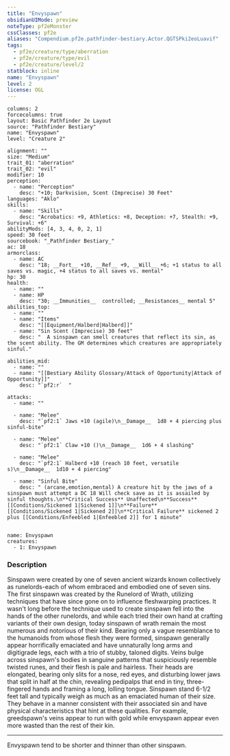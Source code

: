 ```yaml
---
title: "Envyspawn"
obsidianUIMode: preview
noteType: pf2eMonster
cssClasses: pf2e
aliases: "Compendium.pf2e.pathfinder-bestiary.Actor.QGTSPki2eoLuavif" 
tags:
  - pf2e/creature/type/aberration
  - pf2e/creature/type/evil
  - pf2e/creature/level/2
statblock: inline
name: "Envyspawn"
level: 2
license: OGL
---
```


```statblock
columns: 2
forcecolumns: true
layout: Basic Pathfinder 2e Layout
source: "Pathfinder Bestiary"
name: "Envyspawn"
level: "Creature 2"

alignment: ""
size: "Medium"
trait_01: "aberration"
trait_02: "evil"
modifier: 10
perception:
  - name: "Perception"
    desc: "+10; Darkvision, Scent (Imprecise) 30 Feet"
languages: "Aklo"
skills:
  - name: "Skills"
    desc: "Acrobatics: +9, Athletics: +8, Deception: +7, Stealth: +9, Survival: +6"
abilityMods: [4, 3, 4, 0, 2, 1]
speed: 30 feet
sourcebook: "_Pathfinder Bestiary_"
ac: 18
armorclass:
  - name: AC
    desc: "18; __Fort__ +10, __Ref__ +9, __Will__ +6; +1 status to all saves vs. magic, +4 status to all saves vs. mental"
hp: 30
health:
  - name: ""
  - name: HP
    desc: "30; __Immunities__  controlled; __Resistances__ mental 5"
abilities_top:
  - name: ""
  - name: "Items"
    desc: "[[Equipment/Halberd|Halberd]]"
  - name: "Sin Scent (Imprecise) 30 feet"
    desc: "  A sinspawn can smell creatures that reflect its sin, as the scent ability. The GM determines which creatures are appropriately sinful."

abilities_mid:
  - name: ""
  - name: "[[Bestiary Ability Glossary/Attack of Opportunity|Attack of Opportunity]]"
    desc: "`pf2:r`  "

attacks:
  - name: ""

  - name: "Melee"
    desc: "`pf2:1` Jaws +10 (agile)\n__Damage__  1d8 + 4 piercing plus sinful-bite"

  - name: "Melee"
    desc: "`pf2:1` Claw +10 ()\n__Damage__  1d6 + 4 slashing"

  - name: "Melee"
    desc: "`pf2:1` Halberd +10 (reach 10 feet, versatile s)\n__Damage__  1d10 + 4 piercing"

  - name: "Sinful Bite"
    desc: " (arcane,emotion,mental) A creature hit by the jaws of a sinspawn must attempt a DC 18 Will check save as it is assailed by sinful thoughts.\n**Critical Success** Unaffected\n**Success** [[Conditions/Sickened 1|Sickened 1]]\n**Failure** [[Conditions/Sickened 1|Sickened 2]]\n**Critical Failure** sickened 2 plus [[Conditions/Enfeebled 1|Enfeebled 2]] for 1 minute"
 
```

```encounter-table
name: Envyspawn
creatures:
  - 1: Envyspawn
```


### Description
Sinspawn were created by one of seven ancient wizards known collectively as runelords-each of whom embraced and embodied one of seven sins. The first sinspawn was created by the Runelord of Wrath, utilizing techniques that have since gone on to influence fleshwarping practices. It wasn't long before the technique used to create sinspawn fell into the hands of the other runelords, and while each tried their own hand at crafting variants of their own design, today sinspawn of wrath remain the most numerous and notorious of their kind. Bearing only a vague resemblance to the humanoids from whose flesh they were formed, sinspawn generally appear horrifically emaciated and have unnaturally long arms and digitigrade legs, each with a trio of stubby, taloned digits. Veins bulge across sinspawn's bodies in sanguine patterns that suspiciously resemble twisted runes, and their flesh is pale and hairless. Their heads are elongated, bearing only slits for a nose, red eyes, and disturbing lower jaws that split in half at the chin, revealing pedipalps that end in tiny, three-fingered hands and framing a long, lolling tongue. Sinspawn stand 6-1/2 feet tall and typically weigh as much as an emaciated human of their size. They behave in a manner consistent with their associated sin and have physical characteristics that hint at these qualities. For example, greedspawn's veins appear to run with gold while envyspawn appear even more wasted than the rest of their kin.

* * *

Envyspawn tend to be shorter and thinner than other sinspawn.
